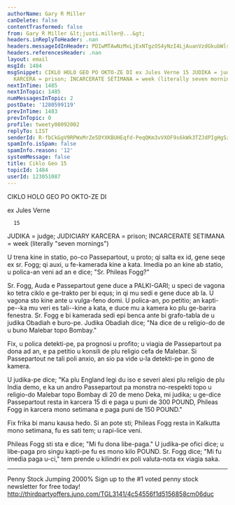 ```yaml
---
authorName: Gary R Miller
canDelete: false
contentTrasformed: false
from: Gary R Miller &lt;justi.miller@...&gt;
headers.inReplyToHeader: .nan
headers.messageIdInHeader: PDIwMTAwNzMxLjExNTgzOS4yNzI4LjAuanVzdGkubWlsbGVyQGp1bm8uY29tPg==
headers.referencesHeader: .nan
layout: email
msgId: 1484
msgSnippet: CIKLO HOLO GEO PO OKTO-ZE DI ex Jules Verne 15 JUDIKA = judge; JUDICIARY
  KARCERA = prison; INCARCERATE SETIMANA = week (literally seven mornings ) U trena
nextInTime: 1485
nextInTopic: 1485
numMessagesInTopic: 2
postDate: '1280599119'
prevInTime: 1483
prevInTopic: 0
profile: tweety08092002
replyTo: LIST
senderId: R-fbCkGgV9RPWxMrZe5DYXKBUHEqfd-PeqQKm3vVXOF9s6kWk3TZJdPIgHgSzKG3Ux8IgnXqmbczNOJyerrMdKoV9AAaNfzq_51dkg
spamInfo.isSpam: false
spamInfo.reason: '12'
systemMessage: false
title: Ciklo Geo 15
topicId: 1484
userId: 123051087
---
```


 CIKLO HOLO GEO PO OKTO-ZE DI

 ex Jules Verne

      15

JUDIKA = judge; JUDICIARY
KARCERA = prison; INCARCERATE
SETIMANA = week (literally "seven mornings")

U trena kine in statio, po-co Passepartout, u proto; qi salta ex
id, gene seqe ex sr. Fogg; qi auxi, u fe-kamerada kine a kata. 
Imedia po an kine ab statio, u polica-an veni ad an e dice; "Sr.
Phileas Fogg?"

Sr. Fogg, Auda e Passepartout gene duce a PALKI-GARI; u speci de
vagona ko tetra ciklo e ge-trakto per bi equs; in qi mu sedi e
gene duce ab la.  U vagona sto kine ante u vulga-feno domi.  U
polica-an, po petitio; an kapti-pe--ka mu veri es tali--kine a
kata, e duce mu a kamera ko plu ge-barira fenestra.  Sr. Fogg e
bi kamerada sedi epi benca ante bi grafo-tabla de u judika
Obadiah e buro-pe.  Judika Obadiah dice; "Na dice de u religio-do
de u buno Malebar topo Bombay."

Fix, u polica detekti-pe, pa prognosi u profito; u viagia de
Passepartout pa dona ad an, e pa petitio u konsili de plu religio
cefa de Malebar.  Si Passepartout ne tali poli anxio, an sio pa
vide u-la detekti-pe in gono de kamera.

U judika-pe dice; "Ka plu England legi du iso e severi alexi plu
religio de plu India demo, e ka un andro Passepartout pa monstra
no-respekti topo u religio-do Malebar topo Bombay di 20 de meno
Deka, mi judika; u ge-dice Passepartout resta in karcera 15 di e
paga u puni de 300 POUND, Phileas Fogg in karcera mono setimana e
paga puni de 150 POUND."

Fix frika bi manu kausa hedo.  Si an pote sti; Phileas Fogg resta
in Kalkutta mono setimana, fu es sati tem; u rapi-lice veni.

Phileas Fogg sti sta e dice; "Mi fu dona libe-paga."  U judika-pe
ofici dice; u libe-paga pro singu kapti-pe fu es mono kilo POUND. 
Sr. Fogg dice; "Mi fu imedia paga u-ci," tem prende u kilindri ex
poli valuta-nota ex viagia saka.
____________________________________________________________
Penny Stock Jumping 2000%
Sign up to the #1 voted penny stock newsletter for free today!
http://thirdpartyoffers.juno.com/TGL3141/4c54556f1d5156858cm06duc

